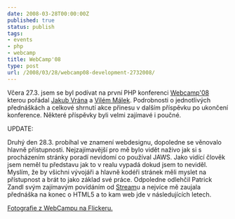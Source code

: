 ```yaml
---
date: 2008-03-28T00:00:00Z
published: true
status: publish
tags:
- events
- php
- webcamp
title: WebCamp'08
type: post
url: /2008/03/28/webcamp08-development-2732008/
---
```


Včera 27.3. jsem se byl podívat na první PHP konferenci <a href="https://www.webcamp.cz">Webcamp'08</a> kterou pořádal <a href="https://php.vrana.cz">Jakub Vrána</a> a <a href="https://interval.cz">Vilém Málek</a>. Podrobnosti o jednotlivých přednáškách a celkové shrnutí akce přinesu v dalším příspěvku po ukončení konference. Některé příspěvky byli velmi zajímavé i poučné.

UPDATE:

Druhý den 28.3. probíhal ve znamení webdesignu, dopoledne se věnovalo hlavně přístupnosti. Nejzajímavější pro mě bylo vidět naživo jak si s procházením stránky poradí nevidomí co používal JAWS. Jako vidící člověk jsem neměl tu představu jak to v realu vypadá dokud jsem to neviděl. Myslím, že by všichni vývojáři a hlavně kodéři stránek měli myslet na přístupnost a brát to jako základ své práce. Odpoledne odlehčil Patrick Zandl svým zajímavým povídáním od <a href="https://www.stream.cz">Stream</a>u a nejvíce mě zaujala přednáška na konec o HTML5 a to kam web jde v následujících letech.

<a href="https://www.flickr.com/photos/abtris/sets/72157604272771686/">Fotografie z WebCampu na Flickeru.</a>
